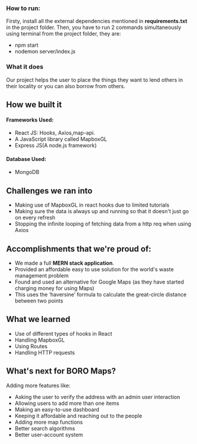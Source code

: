 ### How to run:

Firsty, install all the external dependencies mentioned in **requirements.txt** in the project folder. Then, you have to run 2 commands simultaneously using terminal from the project folder, they are:
* npm start 
* nodemon server/index.js

### What it does

Our project helps the user to place the things they want to lend others in their locality or you can also borrow from others.

## How we built it

#### Frameworks Used:

* React JS: Hooks, Axios,map-api.
* A JavaScript library called MapboxGL
* Express JS(A node.js framework)


#### Database Used:
* MongoDB


## Challenges we ran into

* Making use of MapboxGL in react hooks due to limited tutorials
* Making sure the data is always up and running so that it doesn't just go on every refresh
* Stopping the infinite looping of fetching data from a http req when using Axios

## Accomplishments that we're proud of:

* We made a full **MERN stack application**.
* Provided an affordable easy to use solution for the world's waste management problem
* Found and used an alternative for Google Maps (as they have started charging money for using Maps)
* This uses the ‘haversine’ formula to calculate the great-circle distance between two points

## What we learned

* Use of different types of hooks in React
* Handling MapboxGL
* Using Routes
* Handling HTTP requests


## What's next for BORO Maps?

Adding more features like:

* Asking the user to verify the address with an admin user interaction
* Allowing users to add more than one items
* Making an easy-to-use dashboard
* Keeping it affordable and reaching out to the people
* Adding more map functions
* Better search algorithms
* Better user-account system

